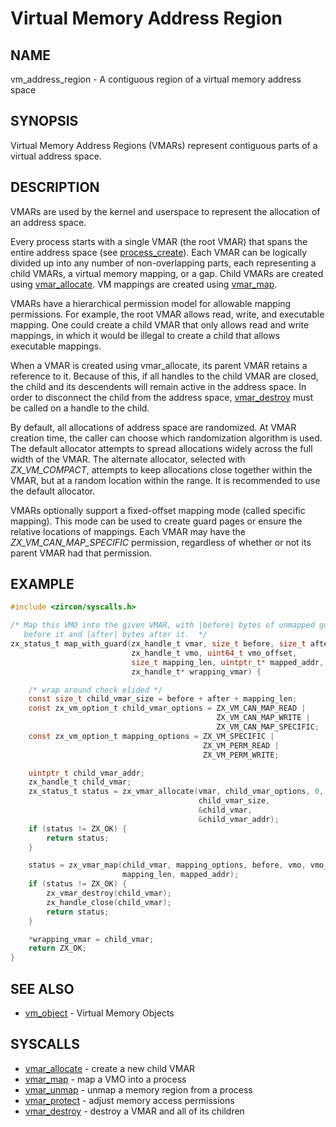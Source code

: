 # Virtual Memory Address Region

## NAME

vm_address_region - A contiguous region of a virtual memory address space

## SYNOPSIS

Virtual Memory Address Regions (VMARs) represent contiguous parts of a virtual
address space.

## DESCRIPTION

VMARs are used by the kernel and userspace to represent the allocation of an
address space.

Every process starts with a single VMAR (the root VMAR) that spans the entire
address space (see [process_create](../syscalls/process_create.md)).  Each VMAR
can be logically divided up into any number of non-overlapping parts, each
representing a child VMARs, a virtual memory mapping, or a gap.  Child VMARs
are created using [vmar_allocate](../syscalls/vmar_allocate.md).  VM mappings
are created using [vmar_map](../syscalls/vmar_map.md).

VMARs have a hierarchical permission model for allowable mapping permissions.
For example, the root VMAR allows read, write, and executable mapping.  One
could create a child VMAR that only allows read and write mappings, in which
it would be illegal to create a child that allows executable mappings.

When a VMAR is created using vmar_allocate, its parent VMAR retains a reference
to it.  Because of this, if all handles to the child VMAR are closed, the child
and its descendents will remain active in the address space.  In order to
disconnect the child from the address space, [vmar_destroy](../syscalls/vmar_destroy.md)
must be called on a handle to the child.

By default, all allocations of address space are randomized.  At VMAR
creation time, the caller can choose which randomization algorithm is used.
The default allocator attempts to spread allocations widely across the full
width of the VMAR.  The alternate allocator, selected with
*ZX_VM_COMPACT*, attempts to keep allocations close together within the
VMAR, but at a random location within the range.  It is recommended to use
the default allocator.

VMARs optionally support a fixed-offset mapping mode (called specific mapping).
This mode can be used to create guard pages or ensure the relative locations of
mappings.  Each VMAR may have the *ZX_VM_CAN_MAP_SPECIFIC* permission,
regardless of whether or not its parent VMAR had that permission.

## EXAMPLE

```c
#include <zircon/syscalls.h>

/* Map this VMO into the given VMAR, with |before| bytes of unmapped guard space
   before it and |after| bytes after it.  */
zx_status_t map_with_guard(zx_handle_t vmar, size_t before, size_t after,
                           zx_handle_t vmo, uint64_t vmo_offset,
                           size_t mapping_len, uintptr_t* mapped_addr,
                           zx_handle_t* wrapping_vmar) {

    /* wrap around check elided */
    const size_t child_vmar_size = before + after + mapping_len;
    const zx_vm_option_t child_vmar_options = ZX_VM_CAN_MAP_READ |
                                              ZX_VM_CAN_MAP_WRITE |
                                              ZX_VM_CAN_MAP_SPECIFIC;
    const zx_vm_option_t mapping_options = ZX_VM_SPECIFIC |
                                           ZX_VM_PERM_READ |
                                           ZX_VM_PERM_WRITE;

    uintptr_t child_vmar_addr;
    zx_handle_t child_vmar;
    zx_status_t status = zx_vmar_allocate(vmar, child_vmar_options, 0,
                                          child_vmar_size,
                                          &child_vmar,
                                          &child_vmar_addr);
    if (status != ZX_OK) {
        return status;
    }

    status = zx_vmar_map(child_vmar, mapping_options, before, vmo, vmo_offset,
                         mapping_len, mapped_addr);
    if (status != ZX_OK) {
        zx_vmar_destroy(child_vmar);
        zx_handle_close(child_vmar);
        return status;
    }

    *wrapping_vmar = child_vmar;
    return ZX_OK;
}
```

## SEE ALSO

+ [vm_object](vm_object.md) - Virtual Memory Objects

## SYSCALLS

+ [vmar_allocate](../syscalls/vmar_allocate.md) - create a new child VMAR
+ [vmar_map](../syscalls/vmar_map.md) - map a VMO into a process
+ [vmar_unmap](../syscalls/vmar_unmap.md) - unmap a memory region from a process
+ [vmar_protect](../syscalls/vmar_protect.md) - adjust memory access permissions
+ [vmar_destroy](../syscalls/vmar_destroy.md) - destroy a VMAR and all of its children
